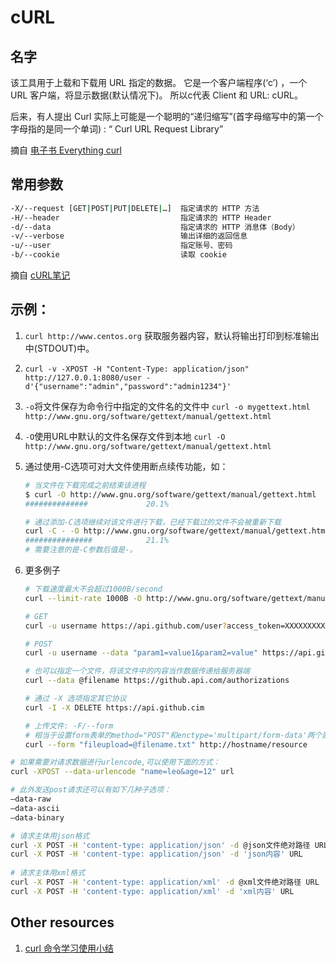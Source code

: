# cURL

## 名字

该工具用于上载和下载用 URL 指定的数据。 它是一个客户端程序(‘c’) ，一个 URL 客户端，将显示数据(默认情况下)。 所以c代表 Client 和 URL: cURL。

后来，有人提出 Curl 实际上可能是一个聪明的“递归缩写”(首字母缩写中的第一个字母指的是同一个单词) : “ Curl URL Request Library”

摘自 [电子书 Everything curl](https://ec.haxx.se/)

## 常用参数

```bash
-X/--request [GET|POST|PUT|DELETE|…]  指定请求的 HTTP 方法
-H/--header                           指定请求的 HTTP Header
-d/--data                             指定请求的 HTTP 消息体（Body）
-v/--verbose                          输出详细的返回信息
-u/--user                             指定账号、密码
-b/--cookie                           读取 cookie  
```

摘自 [cURL笔记](https://www.cnblogs.com/52fhy/p/6581116.html)

## 示例：

1. `curl http://www.centos.org` 获取服务器内容，默认将输出打印到标准输出中(STDOUT)中。
1. `curl -v -XPOST -H "Content-Type: application/json" http://127.0.0.1:8080/user -d'{"username":"admin","password":"admin1234"}'`
1. `-o`将文件保存为命令行中指定的文件名的文件中 `curl -o mygettext.html http://www.gnu.org/software/gettext/manual/gettext.html`
1. `-O`使用URL中默认的文件名保存文件到本地 `curl -O http://www.gnu.org/software/gettext/manual/gettext.html`
1. 通过使用-C选项可对大文件使用断点续传功能，如：
  
    ```bash
    # 当文件在下载完成之前结束该进程
    $ curl -O http://www.gnu.org/software/gettext/manual/gettext.html
    ##############             20.1%

    # 通过添加-C选项继续对该文件进行下载，已经下载过的文件不会被重新下载
    curl -C - -O http://www.gnu.org/software/gettext/manual/gettext.html
    ###############            21.1%
    # 需要注意的是-C参数后值是-。
    ```

1. 更多例子

    ```bash
    # 下载速度最大不会超过1000B/second 
    curl --limit-rate 1000B -O http://www.gnu.org/software/gettext/manual/gettext.html

    # GET
    curl -u username https://api.github.com/user?access_token=XXXXXXXXXX

    # POST
    curl -u username --data "param1=value1&param2=value" https://api.github.com

    # 也可以指定一个文件，将该文件中的内容当作数据传递给服务器端
    curl --data @filename https://github.api.com/authorizations

    # 通过 -X 选项指定其它协议
    curl -I -X DELETE https://api.github.cim

    # 上传文件: -F/--form
    # 相当于设置form表单的method="POST"和enctype='multipart/form-data'两个属性
    curl --form "fileupload=@filename.txt" http://hostname/resource
    ```


```bash
# 如果需要对请求数据进行urlencode,可以使用下面的方式：
curl -XPOST --data-urlencode "name=leo&age=12" url

# 此外发送post请求还可以有如下几种子选项：
–data-raw
–data-ascii
–data-binary

# 请求主体用json格式
curl -X POST -H 'content-type: application/json' -d @json文件绝对路径 URL
curl -X POST -H 'content-type: application/json' -d 'json内容' URL
 
# 请求主体用xml格式
curl -X POST -H 'content-type: application/xml' -d @xml文件绝对路径 URL
curl -X POST -H 'content-type: application/xml' -d 'xml内容' URL

```

## Other resources

1. [curl 命令学习使用小结](https://segmentfault.com/a/1190000021715444)
